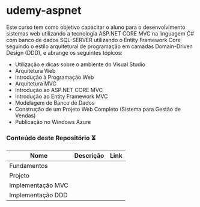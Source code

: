 # udemy-aspnet

Este curso tem como objetivo capacitar o aluno para o desenvolvimento sistemas web utilizando a tecnologia ASP.NET CORE MVC na linguagem C# com banco de dados SQL-SERVER utilizando o Entity Framework Core seguindo o estilo arquitetural de programação em camadas Domain-Driven Design (DDD), e abrange os seguintes tópicos:

* Utilização e dicas sobre o ambiente do Visual Studio
* Arquitetura Web
* Introdução à Programação Web
* Arquitetura MVC
* Introdução ao ASP.NET CORE MVC
* Introdução ao Entity Framework MVC
* Modelagem de Banco de Dados
* Construção de um Projeto Web Completo (Sistema para Gestão de Vendas)
* Publicação no Windows Azure

### Conteúdo deste Repositório ⏳

| Nome | Descrição | Link |
| ---- | --------- | ---- |
| Fundamentos |  |  |
| Projeto |  |  |
| Implementação MVC |  |  |
| Implementação DDD |  |  |


